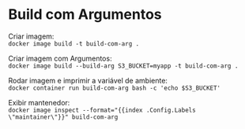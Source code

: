 # Build com Argumentos

Criar imagem:   
```docker image build -t build-com-arg .```

Criar imagem com Argumentos:   
```docker image build --build-arg S3_BUCKET=myapp -t build-com-arg .```

Rodar imagem e imprimir a variável de ambiente:   
```docker container run build-com-arg bash -c 'echo $S3_BUCKET'```

Exibir mantenedor:   
```docker image inspect --format="{{index .Config.Labels \"maintainer\"}}" build-com-arg```
